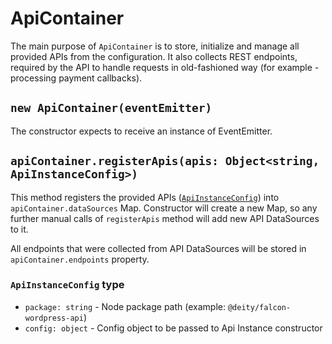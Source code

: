 # ApiContainer

The main purpose of `ApiContainer` is to store, initialize and manage all
provided APIs from the configuration. It also collects REST endpoints,
required by the API to handle requests in old-fashioned way (for example -
processing payment callbacks).

## `new ApiContainer(eventEmitter)`

The constructor expects to receive an instance of EventEmitter.

## `apiContainer.registerApis(apis: Object<string, ApiInstanceConfig>)`

This method registers the provided APIs
([`ApiInstanceConfig`](#ApiInstanceConfig-type)) into `apiContainer.dataSources` Map.
Constructor will create a new Map, so any further manual calls of `registerApis` method will add new API DataSources to it.

All endpoints that were collected from API DataSources will be stored in `apiContainer.endpoints` property.

### `ApiInstanceConfig` type

- `package: string` - Node package path (example: `@deity/falcon-wordpress-api`)
- `config: object` - Config object to be passed to Api Instance constructor
